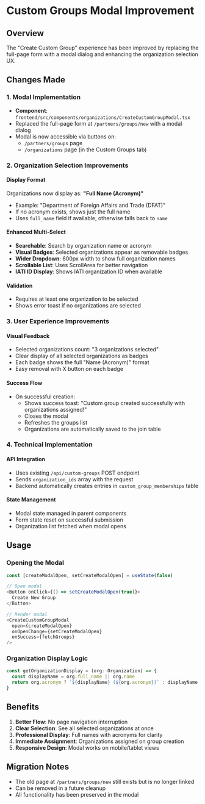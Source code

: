 # Custom Groups Modal Improvement

## Overview
The "Create Custom Group" experience has been improved by replacing the full-page form with a modal dialog and enhancing the organization selection UX.

## Changes Made

### 1. Modal Implementation
- **Component**: `frontend/src/components/organizations/CreateCustomGroupModal.tsx`
- Replaced the full-page form at `/partners/groups/new` with a modal dialog
- Modal is now accessible via buttons on:
  - `/partners/groups` page
  - `/organizations` page (in the Custom Groups tab)

### 2. Organization Selection Improvements

#### Display Format
Organizations now display as: **"Full Name (Acronym)"**
- Example: "Department of Foreign Affairs and Trade (DFAT)"
- If no acronym exists, shows just the full name
- Uses `full_name` field if available, otherwise falls back to `name`

#### Enhanced Multi-Select
- **Searchable**: Search by organization name or acronym
- **Visual Badges**: Selected organizations appear as removable badges
- **Wider Dropdown**: 600px width to show full organization names
- **Scrollable List**: Uses ScrollArea for better navigation
- **IATI ID Display**: Shows IATI organization ID when available

#### Validation
- Requires at least one organization to be selected
- Shows error toast if no organizations are selected

### 3. User Experience Improvements

#### Visual Feedback
- Selected organizations count: "3 organizations selected"
- Clear display of all selected organizations as badges
- Each badge shows the full "Name (Acronym)" format
- Easy removal with X button on each badge

#### Success Flow
- On successful creation:
  - Shows success toast: "Custom group created successfully with organizations assigned!"
  - Closes the modal
  - Refreshes the groups list
  - Organizations are automatically saved to the join table

### 4. Technical Implementation

#### API Integration
- Uses existing `/api/custom-groups` POST endpoint
- Sends `organization_ids` array with the request
- Backend automatically creates entries in `custom_group_memberships` table

#### State Management
- Modal state managed in parent components
- Form state reset on successful submission
- Organization list fetched when modal opens

## Usage

### Opening the Modal
```typescript
const [createModalOpen, setCreateModalOpen] = useState(false)

// Open modal
<Button onClick={() => setCreateModalOpen(true)}>
  Create New Group
</Button>

// Render modal
<CreateCustomGroupModal 
  open={createModalOpen}
  onOpenChange={setCreateModalOpen}
  onSuccess={fetchGroups}
/>
```

### Organization Display Logic
```typescript
const getOrganizationDisplay = (org: Organization) => {
  const displayName = org.full_name || org.name
  return org.acronym ? `${displayName} (${org.acronym})` : displayName
}
```

## Benefits
1. **Better Flow**: No page navigation interruption
2. **Clear Selection**: See all selected organizations at once
3. **Professional Display**: Full names with acronyms for clarity
4. **Immediate Assignment**: Organizations assigned on group creation
5. **Responsive Design**: Modal works on mobile/tablet views

## Migration Notes
- The old page at `/partners/groups/new` still exists but is no longer linked
- Can be removed in a future cleanup
- All functionality has been preserved in the modal 